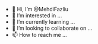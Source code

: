 - 👋 Hi, I’m @MehdiFazliu
- 👀 I’m interested in ...
- 🌱 I’m currently learning ...
- 💞️ I’m looking to collaborate on ...
- 📫 How to reach me ...

<!---
MehdiFazliu/MehdiFazliu is a ✨ special ✨ repository because its `README.md` (this file) appears on your GitHub profile.
You can click the Preview link to take a look at your changes.
--->
